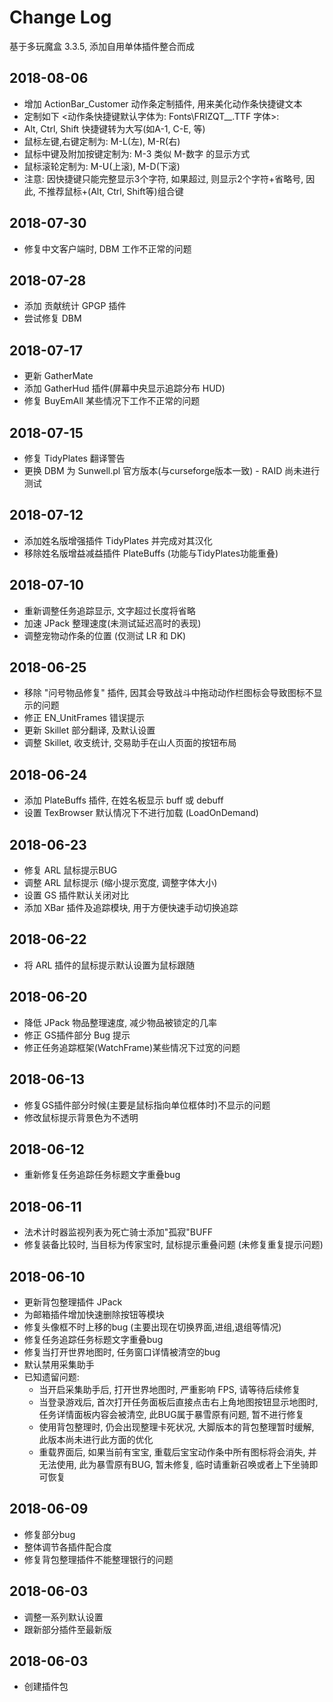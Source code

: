# Change Log
基于多玩魔盒 3.3.5, 添加自用单体插件整合而成

## 2018-08-06
* 增加 ActionBar_Customer 动作条定制插件, 用来美化动作条快捷键文本
* 定制如下 <动作条快捷键默认字体为: Fonts\FRIZQT__.TTF 字体>: 
* Alt, Ctrl, Shift 快捷键转为大写(如A-1, C-E, 等)
* 鼠标左键,右键定制为: M-L(左), M-R(右)
* 鼠标中键及附加按键定制为: M-3 类似 M-数字 的显示方式
* 鼠标滚轮定制为: M-U(上滚), M-D(下滚)
* 注意: 因快捷键只能完整显示3个字符, 如果超过, 则显示2个字符+省略号, 因此, 不推荐鼠标+(Alt, Ctrl, Shift等)组合键

## 2018-07-30
* 修复中文客户端时, DBM 工作不正常的问题

## 2018-07-28
* 添加 贡献统计 GPGP 插件
* 尝试修复 DBM

## 2018-07-17
* 更新 GatherMate
* 添加 GatherHud 插件(屏幕中央显示追踪分布 HUD)
* 修复 BuyEmAll 某些情况下工作不正常的问题

## 2018-07-15
* 修复 TidyPlates 翻译警告
* 更换 DBM 为 Sunwell.pl 官方版本(与curseforge版本一致) - RAID 尚未进行测试

## 2018-07-12
* 添加姓名版增强插件 TidyPlates 并完成对其汉化
* 移除姓名版增益减益插件 PlateBuffs (功能与TidyPlates功能重叠)

## 2018-07-10
* 重新调整任务追踪显示, 文字超过长度将省略
* 加速 JPack 整理速度(未测试延迟高时的表现)
* 调整宠物动作条的位置 (仅测试 LR 和 DK)

## 2018-06-25
* 移除 "问号物品修复" 插件, 因其会导致战斗中拖动动作栏图标会导致图标不显示的问题
* 修正 EN_UnitFrames 错误提示
* 更新 Skillet 部分翻译, 及默认设置
* 调整 Skillet, 收支统计, 交易助手在山人页面的按钮布局

## 2018-06-24
* 添加 PlateBuffs 插件, 在姓名板显示 buff 或 debuff
* 设置 TexBrowser 默认情况下不进行加载 (LoadOnDemand)

## 2018-06-23
* 修复 ARL 鼠标提示BUG
* 调整 ARL 鼠标提示 (缩小提示宽度, 调整字体大小)
* 设置 GS 插件默认关闭对比
* 添加 XBar 插件及追踪模块, 用于方便快速手动切换追踪

## 2018-06-22
* 将 ARL 插件的鼠标提示默认设置为鼠标跟随

## 2018-06-20
* 降低 JPack 物品整理速度, 减少物品被锁定的几率
* 修正 GS插件部分 Bug 提示
* 修正任务追踪框架(WatchFrame)某些情况下过宽的问题

## 2018-06-13
* 修复GS插件部分时候(主要是鼠标指向单位框体时)不显示的问题
* 修改鼠标提示背景色为不透明

## 2018-06-12
* 重新修复任务追踪任务标题文字重叠bug

## 2018-06-11
* 法术计时器监视列表为死亡骑士添加"孤寂"BUFF
* 修复装备比较时, 当目标为传家宝时, 鼠标提示重叠问题 (未修复重复提示问题)

## 2018-06-10
* 更新背包整理插件 JPack
* 为邮箱插件增加快速删除按钮等模块
* 修复头像框不时上移的bug (主要出现在切换界面,进组,退组等情况)
* 修复任务追踪任务标题文字重叠bug
* 修复当打开世界地图时, 任务窗口详情被清空的bug
* 默认禁用采集助手
* 已知遗留问题:
  * 当开启采集助手后, 打开世界地图时, 严重影响 FPS, 请等待后续修复
  * 当登录游戏后, 首次打开任务面板后直接点击右上角地图按钮显示地图时, 任务详情面板内容会被清空, 此BUG属于暴雪原有问题, 暂不进行修复
  * 使用背包整理时, 仍会出现整理卡死状况, 大脚版本的背包整理暂时缓解, 此版本尚未进行此方面的优化
  * 重载界面后, 如果当前有宝宝, 重载后宝宝动作条中所有图标将会消失, 并无法使用, 此为暴雪原有BUG, 暂未修复, 临时请重新召唤或者上下坐骑即可恢复

## 2018-06-09
* 修复部分bug
* 整体调节各插件配合度
* 修复背包整理插件不能整理银行的问题

## 2018-06-03
* 调整一系列默认设置
* 跟新部分插件至最新版

## 2018-06-03
* 创建插件包
